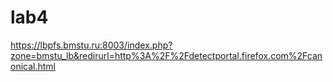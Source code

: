 # lab4
https://lbpfs.bmstu.ru:8003/index.php?zone=bmstu_lb&redirurl=http%3A%2F%2Fdetectportal.firefox.com%2Fcanonical.html
